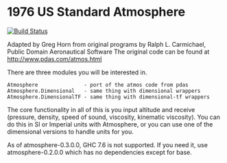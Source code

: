 1976 US Standard Atmosphere
===

[![Build Status](https://secure.travis-ci.org/ghorn/atmosphere.png?branch=master)](http://travis-ci.org/ghorn/atmosphere)

Adapted by Greg Horn from original programs by Ralph L. Carmichael, Public Domain Aeronautical Software
The original code can be found at <http://www.pdas.com/atmos.html>

There are three modules you will be interested in.

    Atmosphere               - port of the atmos code from pdas
    Atmosphere.Dimensional   - same thing with dimensional wrappers
    Atmosphere.DimensionalTF - same thing with dimensional-tf wrappers

The core functionality in all of this is you input altitude and receive
(pressure, density, speed of sound, viscosity, kinematic viscosity).
You can do this in SI or Imperial units with Atmosphere, or you can
use one of the dimensional versions to handle units for you.

As of atmosphere-0.3.0.0, GHC 7.6 is not supported. If you need it,
use atmosphere-0.2.0.0 which has no dependencies except for base.

